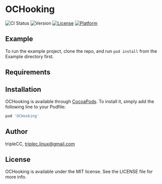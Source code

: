 # OCHooking

![CI Status](http://git.2dfire.net/ios/OCHooking/pipelines)
![Version](http://git.2dfire.net/ios/cocoapods-spec/tree/master/OCHooking)
[![License](https://img.shields.io/cocoapods/l/OCHooking.svg?style=flat)](http://cocoapods.org/pods/OCHooking)
[![Platform](https://img.shields.io/cocoapods/p/OCHooking.svg?style=flat)](http://cocoapods.org/pods/OCHooking)

## Example

To run the example project, clone the repo, and run `pod install` from the Example directory first.

## Requirements

## Installation

OCHooking is available through [CocoaPods](http://cocoapods.org). To install
it, simply add the following line to your Podfile:

```ruby
pod 'OCHooking'
```

## Author

tripleCC, triplec.linux@gmail.com

## License

OCHooking is available under the MIT license. See the LICENSE file for more info.
